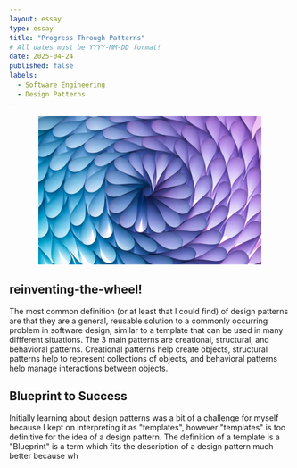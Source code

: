 ```yaml
---
layout: essay
type: essay
title: "Progress Through Patterns"
# All dates must be YYYY-MM-DD format!
date: 2025-04-24
published: false
labels:
  - Software Engineering
  - Design Patterns
---
```


<p align="center">
<img width="400px" src="../img/progress-through-patterns/designpattern.jpg">
</p>

## reinventing-the-wheel!
The most common definition (or at least that I could find) of design patterns are that they are a general, reusable solution to a commonly occurring problem in software design, similar to a template that can be used in many diffferent situations. The 3 main patterns are creational, structural, and behavioral patterns. Creational patterns help create objects, structural patterns help to represent collections of objects, and behavioral patterns help manage interactions between objects.


## Blueprint to Success
Initially learning about design patterns was a bit of a challenge for myself because I kept on interpreting it as "templates", however "templates" is too definitive for the idea of a design pattern. The definition of a template is  a  "Blueprint" is a term which fits the description of a design pattern much better because wh